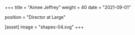 +++
title = "Aimee Jeffrey"
weight = 40
date = "2021-09-01"

position = "Director at Large"

[asset]
  image = "shapes-04.svg"
+++

